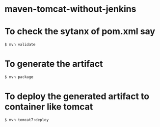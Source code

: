 # maven-tomcat-without-jenkins

# To check the sytanx of pom.xml say
    $ mvn validate

# To generate the artifact
    $ mvn package

# To deploy the generated artifact to container like tomcat
    $ mvn tomcat7:deploy 
